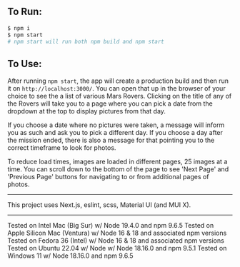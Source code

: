 ## To Run:

```bash
$ npm i
$ npm start
# npm start will run both npm build and npm start
```

## To Use:
After running `npm start`, the app will create a production build and then run it on `http://localhost:3000/`. You can open that up in the browser of your choice to see the a list of various Mars Rovers. Clicking on the title of any of the Rovers will take you to a page where you can pick a date from the dropdown at the top to display pictures from that day.

If you choose a date where no pictures were taken, a message will inform you as such and ask you to pick a different day. If you choose a day after the mission ended, there is also a message for that pointing you to the correct timeframe to look for photos.

To reduce load times, images are loaded in different pages, 25 images at a time. You can scroll down to the bottom of the page to see 'Next Page' and 'Previous Page' buttons for navigating to or from additional pages of photos.

---
This project uses Next.js, eslint, scss, Material UI (and MUI X).

---
Tested on Intel Mac (Big Sur) w/ Node 19.4.0 and npm 9.6.5
Tested on Apple Silicon Mac (Ventura) w/ Node 16 & 18 and associated npm versions
Tested on Fedora 36 (Intel) w/ Node 16 & 18 and associated npm versions
Tested on Ubuntu 22.04 w/ Node w/ Node 18.16.0 and npm 9.5.1
Tested on Windows 11 w/ Node 18.16.0 and npm 9.6.5
